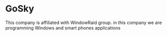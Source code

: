 # GoSky
This company is affiliated with WindowRaid group. in this company we are programming Windows and smart phones applications
